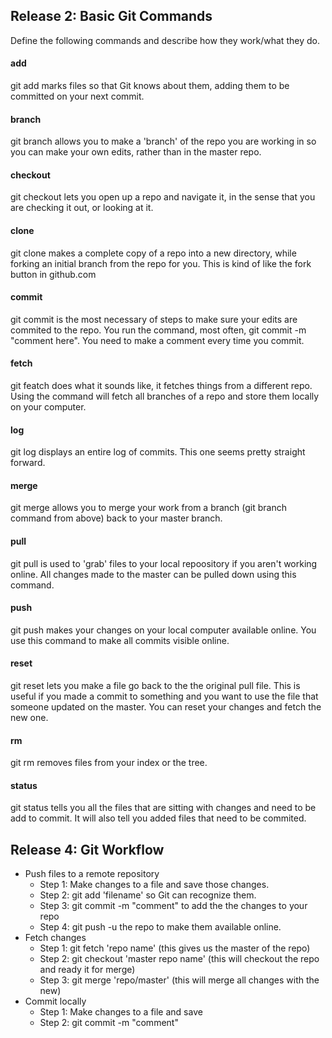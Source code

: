 ## Release 2: Basic Git Commands
Define the following commands and describe how they work/what they do.  


#### add
git add marks files so that Git knows about them, adding them to be committed on your next commit.

#### branch
git branch allows you to make a 'branch' of the repo you are working in so you can make your own edits, rather than in the master repo.

#### checkout
git checkout lets you open up a repo and navigate it, in the sense that you are checking it out, or looking at it. 

#### clone
git clone makes a complete copy of a repo into a new directory, while forking an initial branch from the repo for you. This is kind of like the fork button in github.com

#### commit
git commit is the most necessary of steps to make sure your edits are commited to the repo. You run the command, most often, git commit -m "comment here". You need to make a comment every time you commit.

#### fetch
git featch does what it sounds like, it fetches things from a different repo. Using the command will fetch all branches of a repo and store them locally on your computer.

#### log
git log displays an entire log of commits. This one seems pretty straight forward.

#### merge
git merge allows you to merge your work from a branch (git branch command from above) back to your master branch.

#### pull
git pull is used to 'grab' files to your local repoository if you aren't working online. All changes made to the master can be pulled down using this command.

#### push
git push makes your changes on your local computer available online. You use this command to make all commits visible online.

#### reset
git reset lets you make a file go back to the the original pull file. This is useful if you made a commit to something and you want to use the file that someone updated on the master. You can reset your changes and fetch the new one.

#### rm
git rm removes files from your index or the tree.

#### status
git status tells you all the files that are sitting with changes and need to be add to commit. It will also tell you added files that need to be commited.

## Release 4: Git Workflow

- Push files to a remote repository
	- Step 1: Make changes to a file and save those changes.
	- Step 2: git add 'filename' so Git can recognize them.
	- Step 3: git commit -m "comment" to add the the changes to your repo
	- Step 4: git push -u the repo to make them available online.
- Fetch changes
	- Step 1: git fetch 'repo name' (this gives us the master of the repo)
	- Step 2: git checkout 'master repo name' (this will checkout the repo and ready it for merge)
	- Step 3: git merge 'repo/master' (this will merge all changes with the new)
- Commit locally
	- Step 1: Make changes to a file and save
	- Step 2: git commit -m "comment"